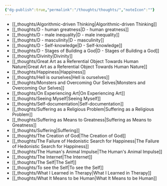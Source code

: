 ```yaml
---
{"dg-publish":true,"permalink":"/thoughts/thoughts/","noteIcon":""}
---
```



- [[_thoughts/Algorithmic-driven Thinking\|Algorithmic-driven Thinking]]
- [[_thoughts/D - human greatness\|D - human greatness]]
- [[_thoughts/D - male inequality\|D - male inequality]]
- [[_thoughts/D - masculinity\|D - masculinity]]
- [[_thoughts/D - Self-knowledge\|D - Self-knowledge]]
- [[_thoughts/D - Stages of Building a God\|D - Stages of Building a God]]
- [[_thoughts/Divinity\|Divinity]]
- [[_thoughts/Great Art as a Referential Object Towards Human Nature\|Great Art as a Referential Object Towards Human Nature]]
- [[_thoughts/Happiness\|Happiness]]
- [[_thoughts/Hell is ourselves\|Hell is ourselves]]
- [[_thoughts/Monsters and Overcoming Our Selves\|Monsters and Overcoming Our Selves]]
- [[_thoughts/On Experiencing Art\|On Experiencing Art]]
- [[_thoughts/Seeing Myself\|Seeing Myself]]
- [[_thoughts/Self-documentation\|Self-documentation]]
- [[_thoughts/Suffering as a Religious Problem\|Suffering as a Religious Problem]]
- [[_thoughts/Suffering as Means to Greatness\|Suffering as Means to Greatness]]
- [[_thoughts/Suffering\|Suffering]]
- [[_thoughts/The Creation of God\|The Creation of God]]
- [[_thoughts/The Failure of Hedonistic Search for Happiness\|The Failure of Hedonistic Search for Happiness]]
- [[_thoughts/The Human's Animal Impulse\|The Human's Animal Impulse]]
- [[_thoughts/The Internet\|The Internet]]
- [[_thoughts/The Self\|The Self]]
- [[_thoughts/To see the Self\|To see the Self]]
- [[_thoughts/What I Learned in Therapy\|What I Learned in Therapy]]
- [[_thoughts/What It Means to be Human\|What It Means to be Human]]

